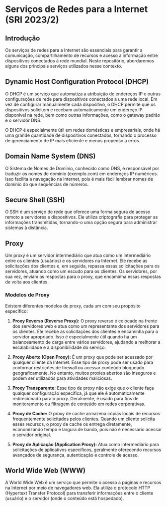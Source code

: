 # Serviços de Redes para a Internet (SRI 2023/2)

## Introdução

Os serviços de redes para a Internet são essenciais para garantir a comunicação, compartilhamento de recursos e acesso à informação entre dispositivos conectados à rede mundial. Neste repositório, abordaremos alguns dos principais serviços utilizados nesse contexto.

## Dynamic Host Configuration Protocol (DHCP)

O DHCP é um serviço que automatiza a atribuição de endereços IP e outras configurações de rede para dispositivos conectados a uma rede local. Em vez de configurar manualmente cada dispositivo, o DHCP permite que os dispositivos solicitem e recebam automaticamente um endereço IP disponível na rede, bem como outras informações, como o gateway padrão e o servidor DNS.

O DHCP é especialmente útil em redes domésticas e empresariais, onde há uma grande quantidade de dispositivos conectados, tornando o processo de gerenciamento de IP mais eficiente e menos propenso a erros.

## Domain Name System (DNS)

O Sistema de Nomes de Domínio, conhecido como DNS, é responsável por traduzir os nomes de domínio (exemplo.com) em endereços IP numéricos. Isso facilita a navegação na Internet, pois é mais fácil lembrar nomes de domínio do que sequências de números.

## Secure Shell (SSH)

O SSH é um serviço de rede que oferece uma forma segura de acesso remoto a servidores e dispositivos. Ele utiliza criptografia para proteger as informações transmitidas, tornando-o uma opção segura para administrar sistemas à distância.

## Proxy

Um proxy é um servidor intermediário que atua como um intermediário entre os clientes (usuários) e os servidores na Internet. Ele recebe as solicitações dos clientes e, em seguida, repassa essas solicitações para os servidores, atuando como um escudo para os clientes. Os servidores, por sua vez, enviam as respostas para o proxy, que encaminha essas respostas de volta aos clientes.

### Modelos de Proxy

Existem diferentes modelos de proxy, cada um com seu propósito específico:

1. **Proxy Reverso (Reverse Proxy):** O proxy reverso é colocado na frente dos servidores web e atua como um representante dos servidores para os clientes. Ele recebe as solicitações dos clientes e encaminha para o servidor apropriado. Isso é especialmente útil quando há um balanceamento de carga entre vários servidores, ajudando a melhorar a escalabilidade e a disponibilidade do serviço.

2. **Proxy Aberto (Open Proxy):** É um proxy que pode ser acessado por qualquer cliente da Internet. Esse tipo de proxy pode ser usado para contornar restrições de firewall ou acessar conteúdo bloqueado geograficamente. No entanto, muitos proxies abertos são inseguros e podem ser utilizados para atividades maliciosas.

3. **Proxy Transparente:** Esse tipo de proxy não exige que o cliente faça qualquer configuração específica, já que ele é automaticamente redirecionado para o proxy. Geralmente, é usado para fins de monitoramento ou filtragem de conteúdo em redes corporativas.

4. **Proxy de Cache:** O proxy de cache armazena cópias locais de recursos frequentemente solicitados pelos clientes. Quando um cliente solicita esses recursos, o proxy de cache os entrega diretamente, economizando tempo e largura de banda, pois não é necessário acessar o servidor original.

5. **Proxy de Aplicação (Application Proxy):** Atua como intermediário para solicitações de aplicativos específicos, geralmente oferecendo recursos avançados de segurança, autenticação e controle de acesso.

## World Wide Web (WWW)

A World Wide Web é um serviço que permite o acesso a páginas e recursos na Internet por meio de navegadores web. Ela utiliza o protocolo HTTP (Hypertext Transfer Protocol) para transferir informações entre o cliente (usuário) e o servidor (onde o conteúdo está hospedado).